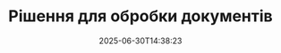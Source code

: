 ---
############################# Static ############################
layout: "family"
date:  2025-06-30T14:38:23
draft: false

product: "Parser"
product_tag: "parser"

lang: uk

############################# Head ############################
head_title: ".NET, Java, Хмарні API та онлайн-додатки для обробки документів"
head_description: "Отримайте комплексне рішення для обробки документів для .NET, Java та хмарних застосунків. Витягуйте дані з документів онлайн за допомогою простої функції перетягування."

############################# Header ############################
title: "Рішення для обробки документів"
description:  |
  Надійний API для витягання даних з різних форматів файлів.

  Обробка документів з мінімальними зусиллями кодування.

  Налаштуйте результати обробки.

############################# Supported Platforms ###############################
supported_platforms:
  enable: true
  head_title: "Виберіть свою платформу"
  title: "Незалежність платформи"
  description: "Бібліотека GroupDocs.Parser підтримує наступні операційні системи та фреймворки:"
  details_link_title: "Дізнатися більше"

  items:
    # items loop
    - title: ".NET"
      description: GroupDocs.Parser .NET 
      color: "blue"
      tag: "net"
      link: "/parser/net/"
      features_link: "https://docs.groupdocs.com/parser/net/system-requirements/"
      features:
          # features loop
          - rows: "3"
            content: |
                    .NET Framework 4.6.2 or higher <br> .NET Core 2.0 or higher <br> .NET 6.0 or higher
      
          # features loop
          - rows: "1"
            content: |
                    Windows <br> Linux <br> Mac OS
      
          # features loop
          - rows: "4"
            content: |
                    Microsoft Visual Studio <br> JetBrains Rider <br> Microsoft Visual Code
      
          # features loop
          - rows: "1"
            content: |
                    50+ file formats
      

    # items loop
    - title: "Java"
      description: GroupDocs.Parser Java
      color: "red"
      tag: "java"
      link: "/parser/java/"
      features_link: "https://docs.groupdocs.com/parser/java/system-requirements/"
      features:
          # features loop
          - rows: "3"
            content: |
                    Java 8 or higher <br> Kotlin
      
          # features loop
          - rows: "1"
            content: |
                    Windows <br> Linux <br> Mac OS
      
          # features loop
          - rows: "4"
            content: |
                    IntelliJ IDEA <br> Eclipse <br> NetBeans
      
          # features loop
          - rows: "1"
            content: |
                    50+ file formats

############################# Features ###############################
features:
  enable: true
  title: "GroupDocs.Parser на перший погляд"
  description: "API для обробки даних з PDF, Word, Excel та інших форматів"

  items:
    # items loop
    - icon: "text"
      title: "Витяг тексту"
      content: "Витягуйте текстову інформацію з різних форматів файлів"

    # items loop
    - icon: "image"
      title: "Витяг зображень"
      content: "Отримуйте візуальний контент з різних джерел"

    # items loop
    - icon: "template"
      title: "Обробка даних за шаблонами"
      content: "Створюйте власні шаблони та використовуйте їх для витягання специфічної інформації"

    # items loop
    - icon: "pdf"
      title: "Обробка PDF форм"
      content: "PDF форми - це цифрові документи з заповнювальними полями для взаємодії з користувачем"

############################# Code Samples ###############################
code_samples:
  enable: true
  title: "Приклади коду GroupDocs.Parser"
  description: "Декілька випадків використання типових операцій GroupDocs.Parser на C# та Java"

  items:
    # items loop
    - title: "Як витягти текст з PDF документів"
      content: "API GroupDocs.Parser спрощує витяг тексту з документів, реалізуючи кілька кроків."
      samples:
          # samples loop
          - language: "C#"
            color: "blue"
            content: |
                    <code class="language-csharp" data-lang="csharp">

                        // Створіть екземпляр класу Parser, передавши бажаний файл
                        using (var parser = new Parser("source.pdf"))
                        {
                            // Витягніть текст
                            using (var textReader = parser.GetText())
                            {
                                // Обробіть витягнутий текст
                                Console.WriteLine(textReader?.ReadToEnd());
                            }
                        }     
                        
                    </code>

          # samples loop
          - language: "Java"
            color: "red"
            content: |
                    <code class="language-java" data-lang="java">

                        // Створіть екземпляр класу Parser, передавши бажаний файл
                        try (Parser parser = new Parser("source.pdf"))
                        {
                            // Витягніть текст
                            try (TextReader reader = parser.getText())
                            {
                                // Обробіть витягнутий текст
                                System.out.println(reader == null 
                                        ? "" 
                                        : reader.readToEnd());
                            }
                        }  

                    </code>


############################# Supported Formats ###############################
formats:
  enable: true
  title: "Підтримується понад 50 форматів файлів"
  description: "GroupDocs.Parser дозволяє виконувати операції парсингу в межах різних сімейств форматів"

############################# Metrics ###############################
metrics:
  enable: true
  title: "GroupDocs.Parser досягнення"
  description: "Досліджуйте основні показники успіхів нашої бібліотеки"

  items:
    # items loop
    - number: "50+"
      title: "Підтримувані формати"
      content: "GroupDocs.Parser підтримує операції з більш ніж 50 популярними форматами файлів."

    # items loop
    - number: "1600k"
      title: "Завантаження з NuGet"
      content: "GroupDocs.Parser для .NET було завантажено більше 1 600 000 разів."

    # items loop
    - number: "18k"
      title: "Завантаження з Maven"
      content: "GroupDocs.Parser має 18 000 завантажень на Maven. Потужні можливості парсингу на Java."

    # items loop
    - number: "140+"
      title: "Задоволені клієнти"
      content: "Відомі компанії та індивідуальні розробники обирають продукти GroupDocs для створення інноваційних рішень."


############################# Customers ###############################
customers:
  enable: true
  title: "Наші задоволені клієнти"
  description: "Бібліотеки GroupDocs використовуються світовими відомими та авторитетними брендами."

  items:
    # items loop
    - title: "BenQ Corporation"
      logo: "benq"
      
    # items loop
    - title: "Nasdaq Stock Market"
      logo: "nasdaq"
      
    # items loop
    - title: "AT&T Inc."
      logo: "att"
      
    # items loop
    - title: "Customer logo AstraZeneca"
      logo: "astrazeneca"
      
    # items loop
    - title: "Central Bank of Argentina"
      logo: "argentinacentralbank"
      
    # items loop
    - title: "Roche Holding AG"
      logo: "roche"
      
    # items loop
    - title: "Capita"
      logo: "capita"
      
    # items loop
    - title: "Axa S.A."
      logo: "axa"
      
    # items loop
    - title: "Instructure Inc."
      logo: "instructure"
      
    # items loop
    - title: "Wipro"
      logo: "wipro"


############################# Actions ###############################
actions:
  enable: true
  title: "Готові почати?"
  description: "Спробуйте функції GroupDocs.Parser безкоштовно на своїй платформі"

  items:
    # items loop
    - title: ".NET"
      color: "blue"
      link: "/parser/net/"

    # items loop
    - title: "Java"
      color: "red"
      link: "/parser/java/"

############################# FAQ ###############################
faq:
  enable: true
  title: "Часті запитання"
  description: "Відповіді на найчастіші запитання."

  items:
    # items loop
    - question: "Чи потрібна бібліотеці GroupDocs.Parser якась стороння програма для маніпуляції документами?"
      answer: "GroupDocs.Parser не потребує встановлення стороннього програмного забезпечення, такого як Adobe Acrobat, Microsoft Office або будь-яке інше."

    # items loop
    - question: "Чи можу я спробувати бібліотеку GroupDocs.Parser перед покупкою?"
      answer: "Так, ви можете спробувати GroupDocs.Parser без покупки ліцензії. Після установки без ліцензії бібліотека працює в пробному режимі. У цьому режимі до результативного документа додаються пробні знаки, і він обмежений до перших 3 сторінок. Якщо ви хочете протестувати GroupDocs.Parser без обмежень пробної версії, ви також можете запросити тимчасову ліцензію на 30 днів. Для отримання додаткових деталей [дивіться](https://purchase.groupdocs.com/temporary-license/)."

    # items loop
    - question: "Які типи ліцензій у вас є?"
      answer: "Ми пропонуємо кілька типів ліцензій, щоб відповідати потребам конкретних розробників або компаній. Типи ліцензій залежить від кількості розробників, кількості локацій розробників та чи потрібно постачати наш SDK/API кінцевим користувачам. Як альтернатива, ви можете вибрати ліцензії з вимірюванням за місячним використанням продукту. Дізнайтеся більше [тут](https://purchase.groupdocs.com/pricing/parser/net/)."

############################# Cloud Links ###############################
cloud_links:
  enable: true
  title: "GroupDocs.Parser API з низьким кодом"
  description: "Інтегруйте можливості парсингу документів у будь-який застосунок, використовуючи наш хмарний REST API"
  
  items:
    # items loop
    - title: "GroupDocs.Parser Cloud for cURL"
      content: "Команди cURL для RESTful Cloud API парсингу документів для обробки документів у широкому діапазоні популярних підтримуваних форматів файлів."
      icon: "groupdocs_parser-for-curl"
      link: "https://products.groupdocs.cloud/parser/curl"

    # items loop
    - title: "GroupDocs.Parser Cloud for .NET"
      content: "Витягуйте зображення, текст, інформацію про документи або навіть виконуйте парсинг документів за шаблоном, визначеним користувачем у ваших Microsoft .NET застосунках."
      icon: "groupdocs_parser-for-net"
      link: "https://products.groupdocs.cloud/parser/net"

    # items loop
    - title: "GroupDocs.Parser Cloud for Java"
      content: "Хмарний SDK для розробників Java для парсингу документів, витягування інформації про документи та даних у Java-застосунках."
      icon: "groupdocs_parser-for-java"
      link: "https://products.groupdocs.cloud/parser/java"

############################# App links ###############################
app_links:
  enable: true
  title: "GroupDocs.Parser Додатки без коду"
  description: "Веб-додаток, що дозволяє виконувати парсинг понад 50 популярних форматів файлів безпосередньо у вашому браузері."

  items:
    # items loop
    - title: "GroupDocs.Parser Total"
      content: "Безкоштовний онлайн-додаток для парсингу Word, Excel, PowerPoint, PDF та більш ніж 50 інших типів документів."
      icon: "groupdocs_parser-app"
      link: "https://products.groupdocs.app/parser/total"

    # items loop
    - title: "GroupDocs.Parser DOCX"
      content: "Витягуйте Word документи безпосередньо з веб-браузера для отримання зображень, тексту чи метаданих."
      icon: "groupdocs_words-app"
      link: "https://products.groupdocs.app/parser/docx"

    # items loop
    - title: "GroupDocs.Parser PDF"
      content: "Безкоштовний додаток для парсингу PDF, який працює на будь-якій платформі чи пристрої без обмежень."
      icon: "groupdocs_pdf-app"
      link: "https://products.groupdocs.app/parser/pdf"


      


---